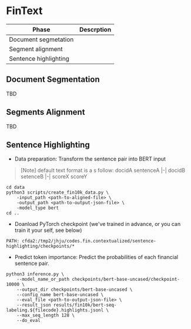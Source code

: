 # FinText
Phase          | Descrption
---            | --- 
Document segmetation | |
Segment alignment    | | 
Sentence highlighting     | | 

## Document Segmentation
TBD

## Segments Alignment
TBD 

## Sentence Highlighting
* Data preparation: Transform the sentence pair into BERT input
> [Note] default text format is a s follow: 
> docidA sentenceA |-| docidB setenceB |-| scoreX scoreY
```
cd data 
python3 scripts/create_fin10k_data.py \
    -input_path <path-to-aligned-file> \
    -output_path <path-to-output-json-file> \
    -model_type bert
cd ..
```

* Doanload PyTorch checkpoint (we've trained in advance, or you can train it your self, see below)
```
PATH: cfda2:/tmp2/jhju/codes.fin.contextualized/sentence-highlighting/checkpoints/*
```

* Predict token importance: Predict the probabilities of each financial sentence pair.
```
python3 inference.py \
    --model_name_or_path checkpoints/bert-base-uncased/checkpoint-10000 \
    --output_dir checkpoints/bert-base-uncased \
    --config_name bert-base-uncased \
    --eval_file <path-to-output-json-file> \
    --result_json results/fin10k/bert-seq-labeling.${filecode}.highlights.jsonl \
    --max_seq_length 128 \
    --do_eval
```
